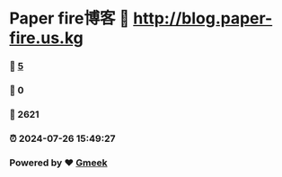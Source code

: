 # Paper fire博客 :link: http://blog.paper-fire.us.kg 
### :page_facing_up: [5](http://blog.paper-fire.us.kg/tag.html) 
### :speech_balloon: 0 
### :hibiscus: 2621 
### :alarm_clock: 2024-07-26 15:49:27 
### Powered by :heart: [Gmeek](https://github.com/Meekdai/Gmeek)
